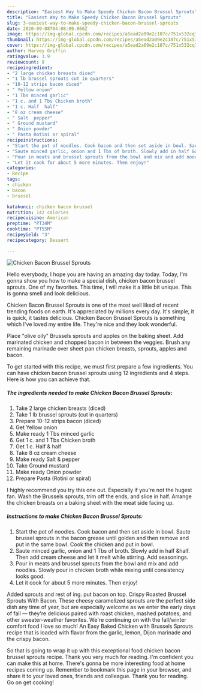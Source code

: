 ```yaml
---
description: "Easiest Way to Make Speedy Chicken Bacon Brussel Sprouts"
title: "Easiest Way to Make Speedy Chicken Bacon Brussel Sprouts"
slug: 3-easiest-way-to-make-speedy-chicken-bacon-brussel-sprouts
date: 2020-09-08T04:08:09.066Z
image: https://img-global.cpcdn.com/recipes/a5ead2a09e2c187c/751x532cq70/chicken-bacon-brussel-sprouts-recipe-main-photo.jpg
thumbnail: https://img-global.cpcdn.com/recipes/a5ead2a09e2c187c/751x532cq70/chicken-bacon-brussel-sprouts-recipe-main-photo.jpg
cover: https://img-global.cpcdn.com/recipes/a5ead2a09e2c187c/751x532cq70/chicken-bacon-brussel-sprouts-recipe-main-photo.jpg
author: Harvey Griffin
ratingvalue: 3.9
reviewcount: 8
recipeingredient:
- "2 large chicken breasts diced"
- "1 lb brussel sprouts cut in quarters"
- "10-12 strips bacon diced"
- " Yellow onion"
- "1 Tbs minced garlic"
- "1 c. and 1 Tbs Chicken broth"
- "1 c. Half  half"
- "8 oz cream cheese"
- " Salt  pepper"
- " Ground mustard"
- " Onion powder"
- " Pasta Rotini or spiral"
recipeinstructions:
- "Start the pot of noodles. Cook bacon and then set aside in bowl. Saute brussel sprouts in the bacon grease until golden and then remove and put in the same bowl. Cook the chicken and put in bowl."
- "Saute minced garlic, onion and 1 Tbs of broth. Slowly add in half &amp;half. Then add cream cheese and let it melt while stirring. Add seasonings."
- "Pour in meats and brussel sprouts from the bowl and mix and add noodles. Slowly pour in chicken broth while mixing until consistency looks good."
- "Let it cook for about 5 more minutes. Then enjoy!"
categories:
- Recipe
tags:
- chicken
- bacon
- brussel

katakunci: chicken bacon brussel 
nutrition: 142 calories
recipecuisine: American
preptime: "PT34M"
cooktime: "PT55M"
recipeyield: "3"
recipecategory: Dessert

---
```



![Chicken Bacon Brussel Sprouts](https://img-global.cpcdn.com/recipes/a5ead2a09e2c187c/751x532cq70/chicken-bacon-brussel-sprouts-recipe-main-photo.jpg)

Hello everybody, I hope you are having an amazing day today. Today, I'm gonna show you how to make a special dish, chicken bacon brussel sprouts. One of my favorites. This time, I will make it a little bit unique. This is gonna smell and look delicious.

Chicken Bacon Brussel Sprouts is one of the most well liked of recent trending foods on earth. It's appreciated by millions every day. It's simple, it is quick, it tastes delicious. Chicken Bacon Brussel Sprouts is something which I've loved my entire life. They're nice and they look wonderful.

Place &#34;olive oily&#34; Brussels sprouts and apples on the baking sheet. Add marinated chicken and chopped bacon in between the veggies. Brush any remaining marinade over sheet pan chicken breasts, sprouts, apples and bacon.


To get started with this recipe, we must first prepare a few ingredients. You can have chicken bacon brussel sprouts using 12 ingredients and 4 steps. Here is how you can achieve that.

<!--inarticleads1-->

##### The ingredients needed to make Chicken Bacon Brussel Sprouts:

1. Take 2 large chicken breasts (diced)
1. Take 1 lb brussel sprouts (cut in quarters)
1. Prepare 10-12 strips bacon (diced)
1. Get  Yellow onion
1. Make ready 1 Tbs minced garlic
1. Get 1 c. and 1 Tbs Chicken broth
1. Get 1 c. Half &amp; half
1. Take 8 oz cream cheese
1. Make ready  Salt &amp; pepper
1. Take  Ground mustard
1. Make ready  Onion powder
1. Prepare  Pasta (Rotini or spiral)


I highly recommend you try this one out. Especially if you&#39;re not the hugest fan. Wash the Brussels sprouts, trim off the ends, and slice in half. Arrange the chicken breasts on a baking sheet with the meat side facing up. 

<!--inarticleads2-->

##### Instructions to make Chicken Bacon Brussel Sprouts:

1. Start the pot of noodles. Cook bacon and then set aside in bowl. Saute brussel sprouts in the bacon grease until golden and then remove and put in the same bowl. Cook the chicken and put in bowl.
1. Saute minced garlic, onion and 1 Tbs of broth. Slowly add in half &amp;half. Then add cream cheese and let it melt while stirring. Add seasonings.
1. Pour in meats and brussel sprouts from the bowl and mix and add noodles. Slowly pour in chicken broth while mixing until consistency looks good.
1. Let it cook for about 5 more minutes. Then enjoy!


Added sprouts and rest of ing. put bacon on top. Crispy Roasted Brussel Sprouts With Bacon. These cheesy caramelized sprouts are the perfect side dish any time of year, but are especially welcome as we enter the early days of fall — they&#39;re delicious paired with roast chicken, mashed potatoes, and other sweater-weather favorites. We&#39;re continuing on with the fall/winter comfort food I love so much! An Easy Baked Chicken with Brussels Sprouts recipe that is loaded with flavor from the garlic, lemon, Dijon marinade and the crispy bacon. 

So that is going to wrap it up with this exceptional food chicken bacon brussel sprouts recipe. Thank you very much for reading. I'm confident you can make this at home. There's gonna be more interesting food at home recipes coming up. Remember to bookmark this page in your browser, and share it to your loved ones, friends and colleague. Thank you for reading. Go on get cooking!
